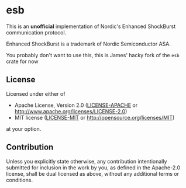 # esb

This is an **unofficial** implementation of Nordic's Enhanced ShockBurst communication protocol.

Enhanced ShockBurst is a trademark of Nordic Semiconductor ASA.

You probably don't want to use this, this is James' hacky fork of the `esb` crate for now

## License

Licensed under either of

- Apache License, Version 2.0 ([LICENSE-APACHE](LICENSE-APACHE) or
  http://www.apache.org/licenses/LICENSE-2.0)
- MIT license ([LICENSE-MIT](LICENSE-MIT) or http://opensource.org/licenses/MIT)

at your option.

## Contribution

Unless you explicitly state otherwise, any contribution intentionally submitted
for inclusion in the work by you, as defined in the Apache-2.0 license, shall be
dual licensed as above, without any additional terms or conditions.
